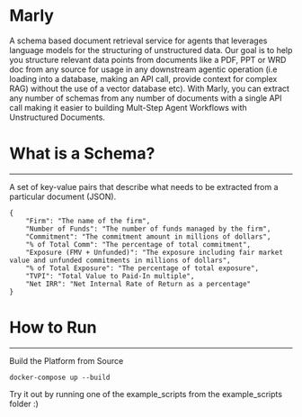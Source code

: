 # Marly

A schema based document retrieval service for agents that leverages language models for the structuring of unstructured data. Our goal is to help you structure relevant data points from documents like a PDF, PPT or WRD doc from any source for usage in any downstream agentic operation (i.e loading into a database, making an API call, provide context for complex RAG) without the use of a vector database etc). With Marly, you can extract any number of schemas from any number of documents with a single API call making it easier to building Mult-Step Agent Workflows with Unstructured Documents.

# What is a Schema?
---
A set of key-value pairs that describe what needs to be extracted from a particular document (JSON).
```
{
    "Firm": "The name of the firm",
    "Number of Funds": "The number of funds managed by the firm",
    "Commitment": "The commitment amount in millions of dollars",
    "% of Total Comm": "The percentage of total commitment",
    "Exposure (FMV + Unfunded)": "The exposure including fair market value and unfunded commitments in millions of dollars",
    "% of Total Exposure": "The percentage of total exposure",
    "TVPI": "Total Value to Paid-In multiple",
    "Net IRR": "Net Internal Rate of Return as a percentage"
}
```

# How to Run
---
Build the Platform from Source
```
docker-compose up --build
```

Try it out by running one of the example_scripts from the example_scripts folder :)
